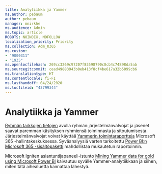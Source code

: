 ```yaml
---
title: Analytiikka ja Yammer
ms.author: pebaum
author: pebaum
manager: mnirkhe
ms.audience: Admin
ms.topic: article
ROBOTS: NOINDEX, NOFOLLOW
localization_priority: Priority
ms.collection: Adm_O365
ms.custom:
- "9000311"
- "1935"
ms.openlocfilehash: 269cc3269c97207f83598790c8cb4c74898da5ab
ms.sourcegitcommit: cead49883943b0eb413f8cf4be617a32b5099cb6
ms.translationtype: HT
ms.contentlocale: fi-FI
ms.lasthandoff: 04/24/2020
ms.locfileid: "43799344"
---
```

# <a name="analytics-and-yammer"></a>Analytiikka ja Yammer

[Ryhmän tarkkojen tietojen](https://support.office.com/article/view-group-insights-in-yammer-73f9fa6d-d442-4f25-9194-d5317c9328ab) avulla ryhmän järjestelmänvalvojat ja jäsenet saavat paremman käsityksen ryhmiensä toiminnasta ja sitoutumisesta. Järjestelmänvalvojat voivat käyttää [Yammerin toimintaraportteja](https://docs.microsoft.com/office365/admin/activity-reports/yammer-activity-report) Microsoft 365 -hallintakeskuksessa. Syväanalyysiä varten tarkoitettu [Power BI:n Microsoft 365 -sisältöpaketti](https://docs.microsoft.com/office365/admin/usage-analytics/enable-usage-analytics) mahdollistaa mukautetun raportoinnin.

Microsoft Igniten asiantuntijapaneeli-istunto [Mining Yammer data for gold using Microsoft Power BI](https://aka.ms/MiningYammerDataIgnite2017) kaivautuu syvälle Yammer-analytiikkaan ja siihen, miten tätä aihealuetta kannattaa lähestyä.
